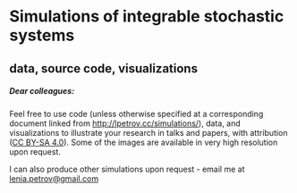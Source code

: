 # Simulations of integrable stochastic systems

## data, source code, visualizations



##### Dear colleagues:

Feel free to use code (unless otherwise specified at a corresponding document linked from <a href="http://lpetrov.cc/simulations/">http://lpetrov.cc/simulations/</a>), data, and visualizations to illustrate your research in talks and papers,
with attribution (<a href="https://creativecommons.org/licenses/by-sa/4.0/" target="_blank">CC BY-SA 4.0</a>).
Some of the images are available in very high resolution upon request.

I can also produce other simulations upon request - email me at <a href="mailto:lenia.petrov@gmail.com">lenia.petrov@gmail.com</a>
